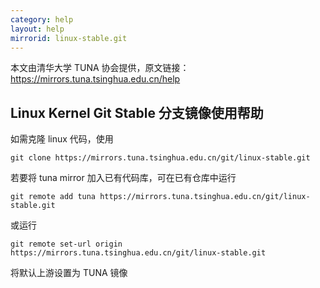 ```yaml
---
category: help
layout: help
mirrorid: linux-stable.git
---
```


本文由清华大学 TUNA 协会提供，原文链接：<https://mirrors.tuna.tsinghua.edu.cn/help>


## Linux Kernel Git Stable 分支镜像使用帮助

如需克隆 linux 代码，使用

```
git clone https://mirrors.tuna.tsinghua.edu.cn/git/linux-stable.git
```

若要将 tuna mirror 加入已有代码库，可在已有仓库中运行

```
git remote add tuna https://mirrors.tuna.tsinghua.edu.cn/git/linux-stable.git
```

或运行

```
git remote set-url origin https://mirrors.tuna.tsinghua.edu.cn/git/linux-stable.git
```

将默认上游设置为 TUNA 镜像

